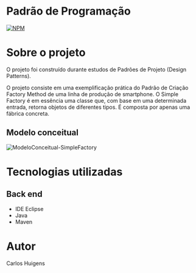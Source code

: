 # Padrão de Programação 
[![NPM](https://img.shields.io/npm/l/react)](https://github.com/Carlos-Huigens/Padrao-de-Projeto-Method-Factory/blob/master/LICENSE) 

# Sobre o projeto

O projeto foi construído durante estudos de Padrões de Projeto (Design Patterns).   

O projeto consiste em uma exemplificação prática do Padrão de Criação Factory Method de uma linha de produção de smartphone. O Simple Factory é em essência uma classe que, com base em uma determinada entrada, retorna objetos de diferentes tipos. É composta por apenas uma fábrica concreta.

## Modelo conceitual
![ModeloConceitual-SimpleFactory](https://user-images.githubusercontent.com/94396252/182974602-cd3c0407-9a00-4a49-bf53-57a434d70fd7.png)

# Tecnologias utilizadas
## Back end
- IDE Eclipse
- Java
- Maven

# Autor

Carlos Huigens
